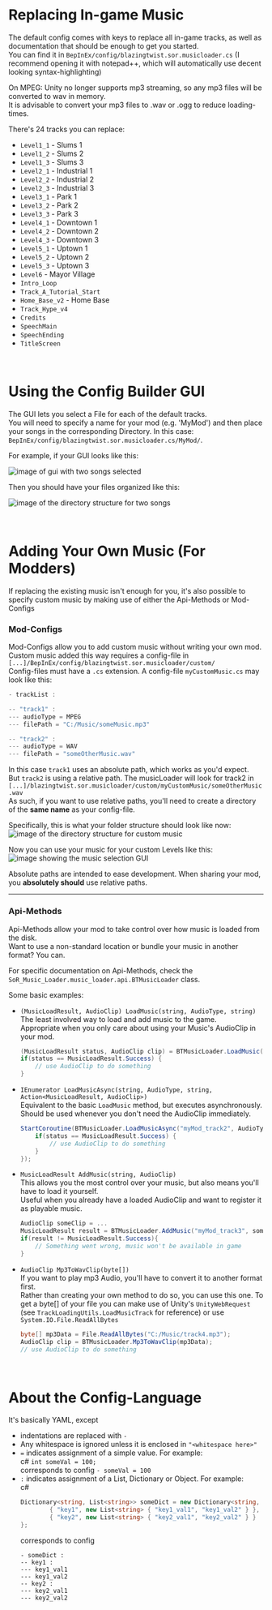 ﻿# Replacing In-game Music
The default config comes with keys to replace all in-game tracks, as well as documentation that should be enough to get you started.  
You can find it in `BepInEx/config/blazingtwist.sor.musicloader.cs` (I recommend opening it with notepad++, which will automatically use decent looking syntax-highlighting)  

On MPEG: Unity no longer supports mp3 streaming, so any mp3 files will be converted to wav in memory.  
It is advisable to convert your mp3 files to .wav or .ogg to reduce loading-times.

There's 24 tracks you can replace:
* `Level1_1` - Slums 1
* `Level1_2` - Slums 2
* `Level1_3` - Slums 3
* `Level2_1` - Industrial 1
* `Level2_2` - Industrial 2
* `Level2_3` - Industrial 3
* `Level3_1` - Park 1
* `Level3_2` - Park 2
* `Level3_3` - Park 3
* `Level4_1` - Downtown 1
* `Level4_2` - Downtown 2
* `Level4_3` - Downtown 3
* `Level5_1` - Uptown 1
* `Level5_2` - Uptown 2
* `Level5_3` - Uptown 3
* `Level6` - Mayor Village
* `Intro_Loop`
* `Track_A_Tutorial_Start`
* `Home_Base_v2` - Home Base
* `Track_Hype_v4`
* `Credits`
* `SpeechMain`
* `SpeechEnding`
* `TitleScreen`

<br/>

# Using the Config Builder GUI

The GUI lets you select a File for each of the default tracks.  
You will need to specify a name for your mod (e.g. 'MyMod') and then place your songs in the corresponding Directory. In this case: `BepInEx/config/blazingtwist.sor.musicloader.cs/MyMod/`.

For example, if your GUI looks like this:

![image of gui with two songs selected](documentation/img/GuiExample.png)

Then you should have your files organized like this:

![image of the directory structure for two songs](documentation/img/FilesExample.png)

<br/>

# Adding Your Own Music (For Modders)
If replacing the existing music isn't enough for you, it's also possible to specify custom music by making use of either the Api-Methods or Mod-Configs

### **Mod-Configs**

Mod-Configs allow you to add custom music without writing your own mod.  
Custom music added this way requires a config-file in `[...]/BepInEx/config/blazingtwist.sor.musicloader/custom/`  
Config-files must have a `.cs` extension. A config-file `myCustomMusic.cs` may look like this:
```c#
- trackList :

-- "track1" :
--- audioType = MPEG
--- filePath = "C:/Music/someMusic.mp3"

-- "track2" :
--- audioType = WAV
--- filePath = "someOtherMusic.wav"
```
In this case `track1` uses an absolute path, which works as you'd expect.  
But `track2` is using a relative path. The musicLoader will look for track2 in
`[...]/blazingtwist.sor.musicloader/custom/myCustomMusic/someOtherMusic.wav`  
As such, if you want to use relative paths, you'll need to create a directory of the **same name** as your config-file.

Specifically, this is what your folder structure should look like now:
![image of the directory structure for custom music](documentation/img/CustomFIleOrganization.png)

Now you can use your music for your custom Levels like this:
![image showing the music selection GUI](documentation/img/CustomCampaignExample.png)

Absolute paths are intended to ease development. When sharing your mod, you **absolutely should** use relative paths.

---

### **Api-Methods**
Api-Methods allow your mod to take control over how music is loaded from the disk.  
Want to use a non-standard location or bundle your music in another format? You can.

For specific documentation on Api-Methods, check the `SoR_Music_Loader.music_loader.api.BTMusicLoader` class.

Some basic examples:

* `(MusicLoadResult, AudioClip) LoadMusic(string, AudioType, string)`  
    The least involved way to load and add music to the game.  
    Appropriate when you only care about using your Music's AudioClip in your mod.
    ```c#
    (MusicLoadResult status, AudioClip clip) = BTMusicLoader.LoadMusic("myMod_track1", AudioType.WAV, "C:/Music/track1.wav");
    if(status == MusicLoadResult.Success) {
        // use AudioClip to do something
    }
    ```
  
* `IEnumerator LoadMusicAsync(string, AudioType, string, Action<MusicLoadResult, AudioClip>)`  
    Equivalent to the basic `LoadMusic` method, but executes asynchronously.  
    Should be used whenever you don't need the AudioClip immediately.
    ```c#
    StartCoroutine(BTMusicLoader.LoadMusicAsync("myMod_track2", AudioType.MPEG, "track2.mp3", (status, clip) => {
        if(status == MusicLoadResult.Success) {
            // use AudioClip to do something
        }
    });
    ```
  
* `MusicLoadResult AddMusic(string, AudioClip)`  
    This allows you the most control over your music, but also means you'll have to load it yourself.  
    Useful when you already have a loaded AudioClip and want to register it as playable music.
    ```c#
    AudioClip someClip = ...
    MusicLoadResult result = BTMusicLoader.AddMusic("myMod_track3", someClip);
    if(result != MusicLoadResult.Success){
        // Something went wrong, music won't be available in game
    }
    ```
  
* `AudioClip Mp3ToWavClip(byte[])`  
    If you want to play mp3 Audio, you'll have to convert it to another format first.  
    Rather than creating your own method to do so, you can use this one.
    To get a byte[] of your file you can make use of
    Unity's `UnityWebRequest` (see `TrackLoadingUtils.LoadMusicTrack` for reference)
    or use `System.IO.File.ReadAllBytes`
    ```c#
    byte[] mp3Data = File.ReadAllBytes("C:/Music/track4.mp3");
    AudioClip clip = BTMusicLoader.Mp3ToWavClip(mp3Data);
    // use AudioClip to do something
    ```

<br/>

# About the Config-Language
It's basically YAML, except
* indentations are replaced with `-`
* Any whitespace is ignored unless it is enclosed in `"<whitespace here>"`
* `=` indicates assignment of a simple value. For example:  
    c# `int someVal = 100;`  
    corresponds to config `- someVal = 100`
* `:` indicates assignment of a List, Dictionary or Object. For example:  
    c#
    ```c#
    Dictionary<string, List<string>> someDict = new Dictionary<string, List<string>> {
            { "key1", new List<string> { "key1_val1", "key1_val2" } },
            { "key2", new List<string> { "key2_val1", "key2_val2" } }
    };
    ```  
    corresponds to config
    ```
    - someDict :
    -- key1 :
    --- key1_val1
    --- key1_val2
    -- key2 :
    --- key2_val1
    --- key2_val2
    ```